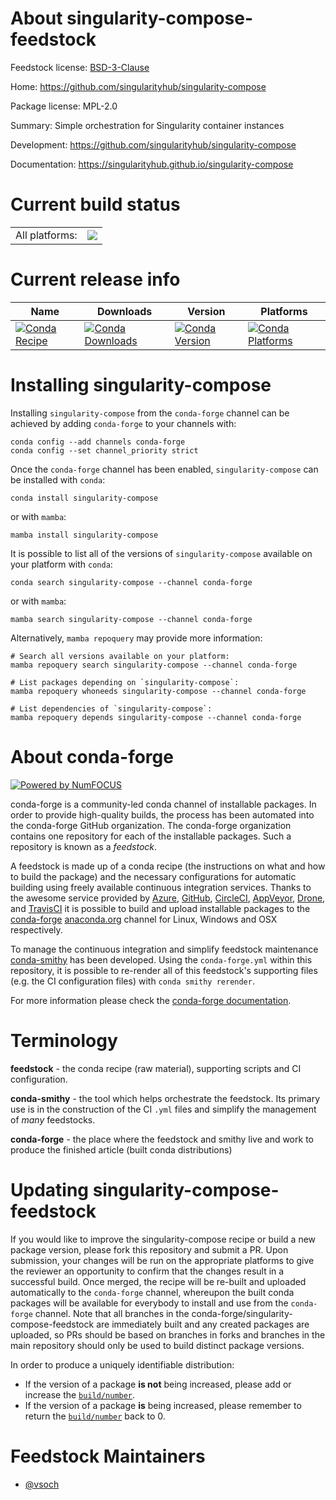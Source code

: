 About singularity-compose-feedstock
===================================

Feedstock license: [BSD-3-Clause](https://github.com/conda-forge/singularity-compose-feedstock/blob/main/LICENSE.txt)

Home: https://github.com/singularityhub/singularity-compose

Package license: MPL-2.0

Summary: Simple orchestration for Singularity container instances

Development: https://github.com/singularityhub/singularity-compose

Documentation: https://singularityhub.github.io/singularity-compose

Current build status
====================


<table><tr><td>All platforms:</td>
    <td>
      <a href="https://dev.azure.com/conda-forge/feedstock-builds/_build/latest?definitionId=6962&branchName=main">
        <img src="https://dev.azure.com/conda-forge/feedstock-builds/_apis/build/status/singularity-compose-feedstock?branchName=main">
      </a>
    </td>
  </tr>
</table>

Current release info
====================

| Name | Downloads | Version | Platforms |
| --- | --- | --- | --- |
| [![Conda Recipe](https://img.shields.io/badge/recipe-singularity--compose-green.svg)](https://anaconda.org/conda-forge/singularity-compose) | [![Conda Downloads](https://img.shields.io/conda/dn/conda-forge/singularity-compose.svg)](https://anaconda.org/conda-forge/singularity-compose) | [![Conda Version](https://img.shields.io/conda/vn/conda-forge/singularity-compose.svg)](https://anaconda.org/conda-forge/singularity-compose) | [![Conda Platforms](https://img.shields.io/conda/pn/conda-forge/singularity-compose.svg)](https://anaconda.org/conda-forge/singularity-compose) |

Installing singularity-compose
==============================

Installing `singularity-compose` from the `conda-forge` channel can be achieved by adding `conda-forge` to your channels with:

```
conda config --add channels conda-forge
conda config --set channel_priority strict
```

Once the `conda-forge` channel has been enabled, `singularity-compose` can be installed with `conda`:

```
conda install singularity-compose
```

or with `mamba`:

```
mamba install singularity-compose
```

It is possible to list all of the versions of `singularity-compose` available on your platform with `conda`:

```
conda search singularity-compose --channel conda-forge
```

or with `mamba`:

```
mamba search singularity-compose --channel conda-forge
```

Alternatively, `mamba repoquery` may provide more information:

```
# Search all versions available on your platform:
mamba repoquery search singularity-compose --channel conda-forge

# List packages depending on `singularity-compose`:
mamba repoquery whoneeds singularity-compose --channel conda-forge

# List dependencies of `singularity-compose`:
mamba repoquery depends singularity-compose --channel conda-forge
```


About conda-forge
=================

[![Powered by
NumFOCUS](https://img.shields.io/badge/powered%20by-NumFOCUS-orange.svg?style=flat&colorA=E1523D&colorB=007D8A)](https://numfocus.org)

conda-forge is a community-led conda channel of installable packages.
In order to provide high-quality builds, the process has been automated into the
conda-forge GitHub organization. The conda-forge organization contains one repository
for each of the installable packages. Such a repository is known as a *feedstock*.

A feedstock is made up of a conda recipe (the instructions on what and how to build
the package) and the necessary configurations for automatic building using freely
available continuous integration services. Thanks to the awesome service provided by
[Azure](https://azure.microsoft.com/en-us/services/devops/), [GitHub](https://github.com/),
[CircleCI](https://circleci.com/), [AppVeyor](https://www.appveyor.com/),
[Drone](https://cloud.drone.io/welcome), and [TravisCI](https://travis-ci.com/)
it is possible to build and upload installable packages to the
[conda-forge](https://anaconda.org/conda-forge) [anaconda.org](https://anaconda.org/)
channel for Linux, Windows and OSX respectively.

To manage the continuous integration and simplify feedstock maintenance
[conda-smithy](https://github.com/conda-forge/conda-smithy) has been developed.
Using the ``conda-forge.yml`` within this repository, it is possible to re-render all of
this feedstock's supporting files (e.g. the CI configuration files) with ``conda smithy rerender``.

For more information please check the [conda-forge documentation](https://conda-forge.org/docs/).

Terminology
===========

**feedstock** - the conda recipe (raw material), supporting scripts and CI configuration.

**conda-smithy** - the tool which helps orchestrate the feedstock.
                   Its primary use is in the construction of the CI ``.yml`` files
                   and simplify the management of *many* feedstocks.

**conda-forge** - the place where the feedstock and smithy live and work to
                  produce the finished article (built conda distributions)


Updating singularity-compose-feedstock
======================================

If you would like to improve the singularity-compose recipe or build a new
package version, please fork this repository and submit a PR. Upon submission,
your changes will be run on the appropriate platforms to give the reviewer an
opportunity to confirm that the changes result in a successful build. Once
merged, the recipe will be re-built and uploaded automatically to the
`conda-forge` channel, whereupon the built conda packages will be available for
everybody to install and use from the `conda-forge` channel.
Note that all branches in the conda-forge/singularity-compose-feedstock are
immediately built and any created packages are uploaded, so PRs should be based
on branches in forks and branches in the main repository should only be used to
build distinct package versions.

In order to produce a uniquely identifiable distribution:
 * If the version of a package **is not** being increased, please add or increase
   the [``build/number``](https://docs.conda.io/projects/conda-build/en/latest/resources/define-metadata.html#build-number-and-string).
 * If the version of a package **is** being increased, please remember to return
   the [``build/number``](https://docs.conda.io/projects/conda-build/en/latest/resources/define-metadata.html#build-number-and-string)
   back to 0.

Feedstock Maintainers
=====================

* [@vsoch](https://github.com/vsoch/)

